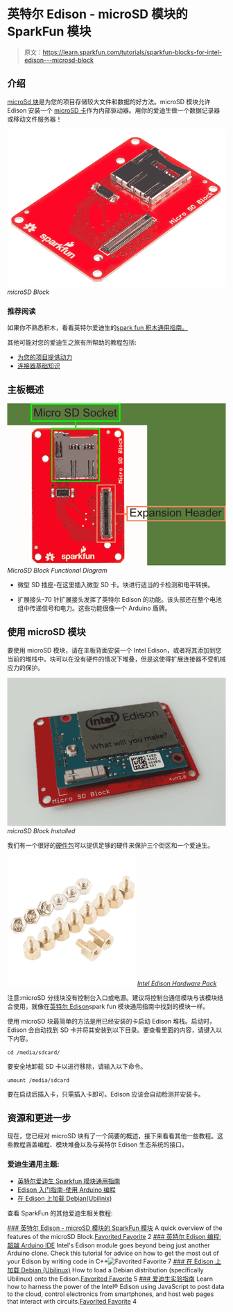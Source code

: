 # 英特尔 Edison - microSD 模块的 SparkFun 模块

> 原文：<https://learn.sparkfun.com/tutorials/sparkfun-blocks-for-intel-edison---microsd-block>

## 介绍

[microSd 块](https://www.sparkfun.com/products/13041)是为您的项目存储较大文件和数据的好方法。microSD 模块允许 Edison 安装一个 [microSD 卡](https://www.sparkfun.com/products/11609)作为内部驱动器。用你的爱迪生做一个数据记录器或移动文件服务器！

[![microSD Block](img/c7da897337c28d5e49df06532a55903c.png)](https://cdn.sparkfun.com/assets/learn_tutorials/2/7/9/MicroSdBlock-01.jpg)*microSD Block*

### 推荐阅读

如果你不熟悉积木，看看英特尔爱迪生的[spark fun 积木通用指南。](https://learn.sparkfun.com/tutorials/general-guide-to-sparkfun-blocks-for-intel-edison)

其他可能对您的爱迪生之旅有所帮助的教程包括:

*   [为您的项目提供动力](https://learn.sparkfun.com/tutorials/how-to-power-a-project)
*   [连接器基础知识](https://learn.sparkfun.com/tutorials/connector-basics)

## 主板概述

[![alt text](img/110c307094416a6afb631d7841fff179.png)](https://cdn.sparkfun.com/assets/learn_tutorials/2/7/9/microSDAnnotated.png)*MicroSD Block Functional Diagram*

*   微型 SD 插座-在这里插入微型 SD 卡。块进行适当的卡检测和电平转换。

*   扩展接头-70 针扩展接头发挥了英特尔 Edison 的功能。该头部还在整个电池组中传递信号和电力。这些功能很像一个 Arduino 盾牌。

## 使用 microSD 模块

要使用 microSD 模块，请在主板背面安装一个 Intel Edison，或者将其添加到您当前的堆栈中。块可以在没有硬件的情况下堆叠，但是这使得扩展连接器不受机械应力的保护。

[![alt text](img/9fc810c5366862d171ab59532fda5844.png)](https://cdn.sparkfun.com/assets/learn_tutorials/2/7/9/20150109_121835.jpg)*microSD Block Installed*

我们有一个很好的[硬件包](https://www.sparkfun.com/products/13187)可以提供足够的硬件来保护三个街区和一个爱迪生。

[![alt text](img/b74f14726f75c4cbae8c1c84995d5aff.png)](https://cdn.sparkfun.com/assets/learn_tutorials/2/8/6/EdisonHardware_1.jpg)[*Intel Edison Hardware Pack*](https://www.sparkfun.com/products/13187)

注意:microSD 分线块没有控制台入口或电源。建议将控制台通信模块与该模块结合使用，就像在[英特尔 Edison](https://learn.sparkfun.com/tutorials/general-guide-to-sparkfun-blocks-for-intel-edison#console-communication-blocks)spark fun 模块通用指南中找到的模块一样。

使用 microSD 块最简单的方法是用已经安装的卡启动 Edison 堆栈。启动时，Edison 会自动找到 SD 卡并将其安装到以下目录。要查看里面的内容，请键入以下内容。

```
cd /media/sdcard/ 
```

要安全地卸载 SD 卡以进行移除，请输入以下命令。

```
umount /media/sdcard 
```

要在启动后插入卡，只需插入卡即可。Edison 应该会自动检测并安装卡。

## 资源和更进一步

现在，您已经对 microSD 块有了一个简要的概述，接下来看看其他一些教程。这些教程涵盖编程、模块堆叠以及与英特尔 Edison 生态系统的接口。

### 爱迪生通用主题:

*   [英特尔爱迪生 Sparkfun 模块通用指南](https://learn.sparkfun.com/tutorials/general-guide-to-sparkfun-blocks-for-intel-edison)
*   [Edison 入门指南-使用 Arduino 编程](https://learn.sparkfun.com/tutorials/edison-getting-started-guide)
*   [在 Edison 上加载 Debian(Ubilinix)](https://learn.sparkfun.com/tutorials/loading-debian-ubilinux-on-the-edison)

查看 SparkFun 的其他爱迪生相关教程:

[](https://learn.sparkfun.com/tutorials/sparkfun-blocks-for-intel-edison---microsd-block) [### 英特尔 Edison - microSD 模块的 SparkFun 模块](https://learn.sparkfun.com/tutorials/sparkfun-blocks-for-intel-edison---microsd-block) A quick overview of the features of the microSD Block.[Favorited Favorite](# "Add to favorites") 2[](https://learn.sparkfun.com/tutorials/programming-the-intel-edison-beyond-the-arduino-ide) [### 英特尔 Edison 编程:超越 Arduino IDE](https://learn.sparkfun.com/tutorials/programming-the-intel-edison-beyond-the-arduino-ide) Intel's Edison module goes beyond being just another Arduino clone. Check this tutorial for advice on how to get the most out of your Edison by writing code in C++![Favorited Favorite](# "Add to favorites") 7[](https://learn.sparkfun.com/tutorials/loading-debian-ubilinux-on-the-edison) [### 在 Edison 上加载 Debian (Ubilinux)](https://learn.sparkfun.com/tutorials/loading-debian-ubilinux-on-the-edison) How to load a Debian distribution (specifically Ubilinux) onto the Edison.[Favorited Favorite](# "Add to favorites") 5[](https://learn.sparkfun.com/tutorials/sparkfun-inventors-kit-for-edison-experiment-guide) [### 爱迪生实验指南](https://learn.sparkfun.com/tutorials/sparkfun-inventors-kit-for-edison-experiment-guide) Learn how to harness the power of the Intel® Edison using JavaScript to post data to the cloud, control electronics from smartphones, and host web pages that interact with circuits.[Favorited Favorite](# "Add to favorites") 4